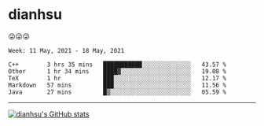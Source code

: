 
# dianhsu

:stuck_out_tongue_winking_eye::stuck_out_tongue_winking_eye::stuck_out_tongue_winking_eye:

<!--START_SECTION:waka-->
```text
Week: 11 May, 2021 - 18 May, 2021

C++        3 hrs 35 mins   ███████████░░░░░░░░░░░░░░   43.57 % 
Other      1 hr 34 mins    ████▓░░░░░░░░░░░░░░░░░░░░   19.08 % 
TeX        1 hr            ███░░░░░░░░░░░░░░░░░░░░░░   12.17 % 
Markdown   57 mins         ███░░░░░░░░░░░░░░░░░░░░░░   11.56 % 
Java       27 mins         █▒░░░░░░░░░░░░░░░░░░░░░░░   05.59 % 
```
<!--END_SECTION:waka-->

---

[![dianhsu's GitHub stats](https://github-readme-stats.vercel.app/api?username=dianhsu)](https://github.com/anuraghazra/github-readme-stats)

